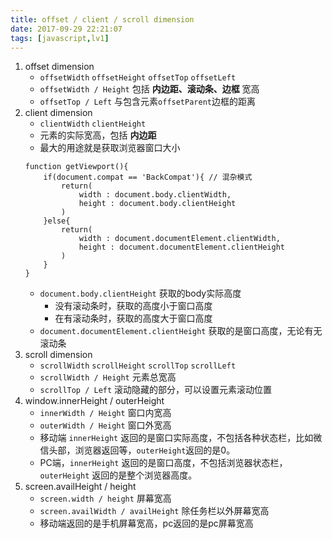 ```yaml
---
title: offset / client / scroll dimension
date: 2017-09-29 22:21:07
tags: [javascript,lv1]
---
```


1. offset dimension
	* `offsetWidth` `offsetHeight` `offsetTop` `offsetLeft`
	* `offsetWidth / Height` 包括 **内边距、滚动条、边框** 宽高
	* `offsetTop / Left` 与包含元素`offsetParent`边框的距离
2. client dimension
	* `clientWidth` `clientHeight`
	* 元素的实际宽高，包括 **内边距**
	* 最大的用途就是获取浏览器窗口大小
	```
	function getViewport(){
		if(document.compat == 'BackCompat'){ // 混杂模式
			return(
				width : document.body.clientWidth,
				height : document.body.clientHeight
			)
		}else{
			return(
				width : document.documentElement.clientWidth,
				height : document.documentElement.clientHeight
			)
		}
	}
	```
	* `document.body.clientHeight` 获取的body实际高度
		* 没有滚动条时，获取的高度小于窗口高度
		* 在有滚动条时，获取的高度大于窗口高度
	* `document.documentElement.clientHeight` 获取的是窗口高度，无论有无滚动条
3. scroll dimension
	* `scrollWidth` `scrollHeight` `scrollTop` `scrollLeft`
	* `scrollWidth / Height` 元素总宽高
	* `scrollTop / Left` 滚动隐藏的部分，可以设置元素滚动位置
4. window.innerHeight / outerHeight
	* `innerWidth / Height` 窗口内宽高
	* `outerWidth / Height` 窗口外宽高
	* 移动端 `innerHeight` 返回的是窗口实际高度，不包括各种状态栏，比如微信头部，浏览器返回等，`outerHeight`返回的是0。
	* PC端，`innerHeight` 返回的是窗口高度，不包括浏览器状态栏，`outerHeight` 返回的是整个浏览器高度。
5. screen.availHeight / height
	* `screen.width / height` 屏幕宽高
	* `screen.availWidth / availHeight` 除任务栏以外屏幕宽高
	* 移动端返回的是手机屏幕宽高，pc返回的是pc屏幕宽高
